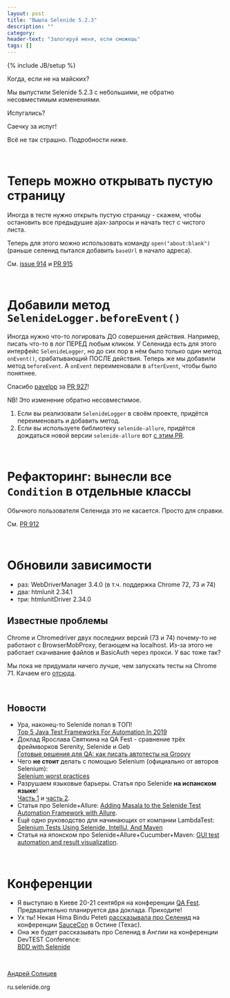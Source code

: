 ```yaml
---
layout: post
title: "Вышла Selenide 5.2.3"
description: ""
category:
header-text: "Залогируй меня, если сможешь"
tags: []
---
```

{% include JB/setup %}

Когда, если не на майских?

Мы выпустили Selenide 5.2.3 с небольшими, не обратно несовместимым изменениями. 

Испугались?

Саечку за испуг!

Всё не так страшно. Подробности ниже.

<br/>

# Теперь можно открывать пустую страницу

Иногда в тесте нужно открыть пустую страницу - скажем, чтобы остановить все предыдушие ajax-запросы и начать тест с чистого листа.

Теперь для этого можно использовать команду `open("about:blank")` (раньше селенид пытался добавить `baseUrl` в начало адреса). 

См. [issue 914](https://github.com/selenide/selenide/issues/914) и [PR 915](https://github.com/selenide/selenide/pull/915)

<br/>

# Добавили метод `SelenideLogger.beforeEvent()`

Иногда нужно что-то логировать ДО совершения действия. Например, писать что-то в лог ПЕРЕД любым кликом.
У Селенида есть для этого интерфейс `SelenideLogger`, но до сих пор в нём было только один метод `onEvent()`, срабатывающий ПОСЛЕ действия.
Теперь же мы добавили метод `beforeEvent`. А `onEvent` переименовали в `afterEvent`, чтобы было понятнее.

Спасибо [pavelpp](https://github.com/pavelpp) за [PR 927](https://github.com/selenide/selenide/pull/927)!

NB! Это изменение обратно несовместимое. 
1. Если вы реализовали `SelenideLogger` в своём проекте, придётся переименовать и добавить метод.
2. Если вы используете библиотеку `selenide-allure`, придётся дождаться новой версии `selenide-allure` вот [с этим PR](https://github.com/allure-framework/allure-java/pull/351). 

<br/>

# Рефакторинг: вынесли все `Condition` в отдельные классы

Обычного пользователя Селенида это не касается. Просто для справки. 

См. [PR 912](https://github.com/selenide/selenide/pull/912)

<br/>


# Обновили зависимости
* раз: WebDriverManager 3.4.0 (в т.ч. поддержка Chrome 72, 73 и 74)
* два: htmlunit 2.34.1
* три: htmlunitDriver 2.34.0

## Известные проблемы

Chrome и Chromedriver двух последних версий (73 и 74) почему-то не работают с BrowserMobProxy, бегающем на localhost.
Из-за этого не работает скачивание файлов и BasicAuth через прокси. У вас тоже так?

Мы пока не придумали ничего лучше, чем запускать тесты на Chrome 71.
Качаем его [отсюда](https://www.slimjet.com/chrome/download-chrome.php?file=files%2F71.0.3578.80%2Fgoogle-chrome-stable_current_amd64.deb).  

<br/>

## Новости

* Ура, наконец-то Selenide попал в ТОП! 
  <br/>[Top 5 Java Test Frameworks For Automation In 2019](https://dev.to/arnabroychowdhury/top-5-java-test-frameworks-for-automation-in-2019-1528)
* Доклад Ярослава Святкина на QA Fest  - сравнение трёх фреймворков Serenity, Selenide и Geb
  <br/>[Готовые решения для QA: как писать автотесты на Groovy](https://dou.ua/lenta/articles/autotest-groovy/)
* Чего **не стоит** делать с помощью Selenium (официально от авторов Selenium):<br/>
  [Selenium worst practices](https://seleniumhq.github.io/docs/worst.html)
* Разрушаем языковые барьеры. Статья про Selenide **на испанском языке**! <br/>
  [Часть 1](https://folderit.net/itech/selenide-framework-for-testing-automation/) и 
  [часть 2](https://folderit.net/itech/selenide-framework-for-testing-automation-segunda-parte/).
* Статья про Selenide+Allure: [Adding Masala to the Selenide Test Automation Framework with Allure](https://www.linkedin.com/pulse/adding-masala-selenide-test-automation-framework-amarasiri-/).
* Ещё одно руководство для начинающих от компании LambdaTest: <br/>
  [Selenium Tests Using Selenide, IntelliJ, And Maven](https://www.lambdatest.com/blog/selenium-testing-with-selenide-using-intellij-maven/)
* Статья на японском про Selenide+Allure+Cucumber+Maven: [GUI test automation and result visualization](https://qiita.com/rolengrays/items/02030397fd2542021dd3).

<br/>

# Конференции
* Я выступаю в Киеве 20-21 сентября на конференции [QA Fest](http://qafest.com/en/). Предварительно планируется два доклада. Приходите!
* Ух ты! Некая Hima Bindu Peteti [рассказывала про Селенид](https://www.youtube.com/watch?v=xpP_XYWqmQ0&list=PL67l1VPxOnT5PZQ1r60wQoT2UPDk1of4z) 
  на конференции [SauceCon](https://pbs.twimg.com/media/D480l1rUcAA63-Q.jpg:large) в Остине (Техас).
* Она же будет рассказывать про Селенид в Англии на конференции DevTEST Conference: <br/>
  [BDD with Selenide](https://www.softwaretestingnews.co.uk/products/devtest-conference-north/speakers/hima-bindu-peteti/)

<br>

[Андрей Солнцев](http://asolntsev.github.io/)

ru.selenide.org
